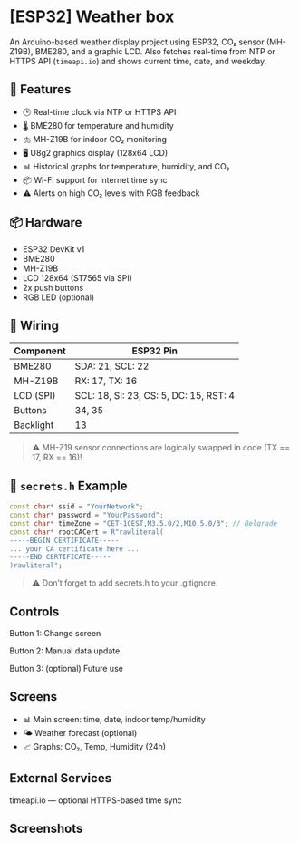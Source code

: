 # [ESP32] Weather box


An Arduino-based weather display project using ESP32, CO₂ sensor (MH-Z19B), BME280, and a graphic LCD. Also fetches real-time from NTP or HTTPS API (`timeapi.io`) and shows current time, date, and weekday.

## 🔧 Features

- 🕒 Real-time clock via NTP or HTTPS API
- 🌡️ BME280 for temperature and humidity
- 🫁 MH-Z19B for indoor CO₂ monitoring
- 🖥️ U8g2 graphics display (128x64 LCD)
- 📊 Historical graphs for temperature, humidity, and CO₂
- 📦 Wi-Fi support for internet time sync
- ⚠️ Alerts on high CO₂ levels with RGB feedback

## 📦 Hardware

- ESP32 DevKit v1
- BME280
- MH-Z19B
- LCD 128x64 (ST7565 via SPI)
- 2x push buttons
- RGB LED (optional)

## 🔌 Wiring

| Component | ESP32 Pin |
|----------|-----------|
| BME280   | SDA: 21, SCL: 22 |
| MH-Z19B  | RX: 17, TX: 16 |
| LCD (SPI)| SCL: 18, SI: 23, CS: 5, DC: 15, RST: 4 |
| Buttons  | 34, 35 |
| Backlight| 13 |

> ⚠️ MH-Z19 sensor connections are logically swapped in code (TX == 17, RX == 16)!

## 🔐 `secrets.h` Example

```cpp
const char* ssid = "YourNetwork";
const char* password = "YourPassword";
const char* timeZone = "CET-1CEST,M3.5.0/2,M10.5.0/3"; // Belgrade
const char* rootCACert = R"rawliteral(
-----BEGIN CERTIFICATE-----
... your CA certificate here ...
-----END CERTIFICATE-----
)rawliteral";
```
> ⚠️ Don’t forget to add secrets.h to your .gitignore.

## Controls
Button 1: Change screen

Button 2: Manual data update

Button 3: (optional) Future use

## Screens
* 📊 Main screen: time, date, indoor temp/humidity
* 🌤 Weather forecast (optional)
* 📈 Graphs: CO₂, Temp, Humidity (24h)

## External Services
timeapi.io — optional HTTPS-based time sync

## Screenshots
